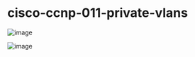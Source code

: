 # cisco-ccnp-011-private-vlans

![image](https://user-images.githubusercontent.com/59838627/163002035-9400ef58-29f9-464c-94cc-4123842f62e9.png)

![image](https://user-images.githubusercontent.com/59838627/163002074-06acb003-4cba-4e44-aab2-a21d341bc09c.png)
